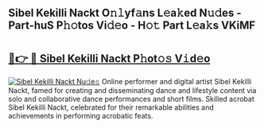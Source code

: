 ## Sibel Kekilli Nackt O𝚗𝚕yf𝚊ns L𝚎a𝚔ed N𝚞𝚍es - Part-huS P𝚑𝚘tos Vi𝚍𝚎o - H𝚘𝚝 Part L𝚎a𝚔s VKiMF

# <h2><a href="http://kf00gll.oniu.top/?m=Sibel+Kekilli+Nackt">🔗👉 🔴 Sibel Kekilli Nackt P𝚑ot𝚘𝚜 V𝚒d𝚎o</a></h2>

[![Sibel Kekilli Nackt Nu𝚍e𝚜](https://i.imgur.com/0qMVB7G.gif)](http://kf00gll.oniu.top/?m=Sibel+Kekilli+Nackt)
Online performer and digital artist Sibel Kekilli Nackt, famed for creating and disseminating dance and lifestyle content via solo and collaborative dance performances and short films. Skilled acrobat Sibel Kekilli Nackt, celebrated for their remarkable abilities and achievements in performing acrobatic feats.  
